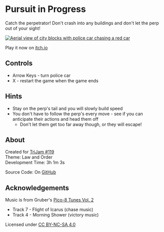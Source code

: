 # Pursuit in Progress
Catch the perpetrator! Don't crash into any buildings and don't let the perp out of your sight!

[![Aerial view of city blocks with police car chasing a red car](screenshots/cover.png)](https://caterpillargames.itch.io/pursuit-in-progress)

Play it now on [itch.io](https://caterpillargames.itch.io/pursuit-in-progress)

## Controls
* Arrow Keys - turn police car
* X - restart the game when the game ends


## Hints
* Stay on the perp's tail and you will slowly build speed
* You don't have to follow the perp's every move - see if 
you can anticipate their actions and head them off
    * Don't let them get too far away though, or they will escape!



## About
<!--BEGIN TRIJAM-->
Created for [TriJam #119](https://itch.io/jam/trijam-119/entries)  
Theme: Law and Order  
Development Time: 3h 1m 3s  
<!--END TRIJAM-->

Source Code: On [GitHub](https://github.com/CaterpillarGames/pico8-games/tree/master/carts/pursuit-in-progress)

## Acknowledgements
Music is from Gruber's [Pico-8 Tunes Vol. 2](https://www.lexaloffle.com/bbs/?pid=picotunes2)

* Track 7 - Flight of Icarus (chase music)
* Track 4 - Morning Shower (victory music)

Licensed under [CC BY-NC-SA 4.0](https://creativecommons.org/licenses/by-nc-sa/4.0/)


